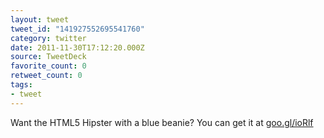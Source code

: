 ```yaml
---
layout: tweet
tweet_id: "141927552695541760"
category: twitter
date: 2011-11-30T17:12:20.000Z
source: TweetDeck
favorite_count: 0
retweet_count: 0
tags:
- tweet
---
```


Want the HTML5 Hipster with a blue beanie?  You can get it at [goo.gl/ioRlf](http://goo.gl/ioRlf)
